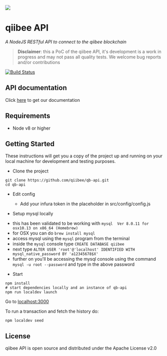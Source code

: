 ![](https://avatars3.githubusercontent.com/u/31820267?v=4&s=100)

# qiibee API

*A NodeJS RESTful API to connect to the qiibee blockchain*

> **Disclaimer**: this a PoC of the qiibee API, it's development is a work in progress and may not pass all quality tests. We welcome bug reports and/or contributions


[![Build Status](https://travis-ci.org/qiibee/qb-contracts.svg?branch=master)](https://travis-ci.org/qiibee/qb-api)

## API documentation
Click [here](https://api.qiibee.com/) to get our documentation

## Requirements

- Node v8 or higher

## Getting Started

These instructions will get you a copy of the project up and running on your local machine for development and testing purposes.

* Clone the project
```console
git clone https://github.com/qiibee/qb-api.git
cd qb-api
```

* Edit config
  - Add your infura token in the placeholder in src/config/config.js

* Setup mysql locally
 - this has been validated to be working with `mysql  Ver 8.0.11 for osx10.13 on x86_64 (Homebrew)`
 - for OSX you can do `brew install mysql`
 - 	access mysql using the `mysql` program from the terminal
 -  inside the `mysql` console type `CREATE DATABASE qiibee`
 -  next type `ALTER USER 'root'@'localhost' IDENTIFIED WITH mysql_native_password BY 'a12345678$X'`
 -  further on you'll be accessing the mysql console using the command `mysql -u root --password` and type in the above password

* Start

```console
npm install
# start dependencies locally and an instance of qb-api
npm run localdev launch
```

Go to [localhost:3000](http://localhost:3000)

To run a transaction and fetch the history do:

```console
npm localdev seed
```

## License

qiibee API is open source and distributed under the Apache License v2.0

  [node.js]: <http://nodejs.org>
